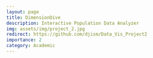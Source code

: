 ```yaml
---
layout: page
title: DimensionDive
description: Interactive Population Data Analyzer
img: assets/img/project_2.jpg
redirect: https://github.com/djism/Data_Vis_Project2
importance: 2
category: Academic
---
```

